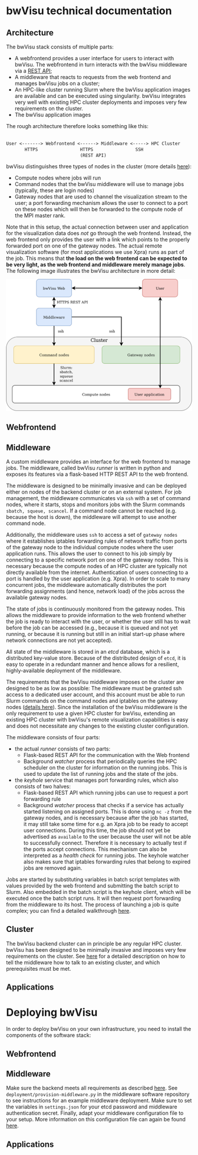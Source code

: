 # bwVisu technical documentation

## Architecture

The bwVisu stack consists of multiple parts:
* A webfrontend provides a user interface for users to interact with bwVisu. The webfrontend in turn interacts with the bwVisu middleware via a [REST API](middleware-api.md);
* A middleware that reacts to requests from the web frontend and manages bwVisu jobs on a cluster;
* An HPC-like cluster running Slurm where the bwVisu application images are available and can be executed using singularity. bwVisu integrates very well with existing HPC cluster deployments and imposes very few requirements on the cluster.
* The bwVisu application images

The rough architecture therefore looks something like this:
```

User <-------> Webfrontend <------> Middleware <-----> HPC Cluster
       HTTPS                HTTPS                SSH
                            (REST API)
```


bwVisu distinguishes three types of nodes in the cluster (more details [here](backend.md)):
* Compute nodes where jobs will run
* Command nodes that the bwVisu middleware will use to manage jobs (typically, these are login nodes)
* Gateway nodes that are used to channel the visualization stream to the user; a port forwarding mechanism allows the user to connect to a port on these nodes which will then be forwarded to the compute node of the MPI master rank.

Note that in this setup, the actual connection between user and application for the visualization data does *not* go through the web frontend. Instead, the web frontend only provides the user with a link which points to the properly forwarded port on one of the gateway nodes. The actual remote visualization software (for most applications we use Xpra) runs as part of the job.
This means that **the load on the web frontend can be expected to be very light, as the web frontend and middleware merely manage jobs**.
The following image illustrates the bwVisu architecture in more detail:

![bwVisu architecture](../img/architecture.png)


## Webfrontend

## Middleware
A custom middleware provides an interface for the web frontend to manage jobs. The middleware, called bwVisu *runner* is written in python and exposes its features via a flask-based HTTP REST API to the web frontend. 

The middleware is designed to be minimally invasive and can be deployed either on nodes of the backend cluster or on an external system. For job management, the middleware communicates via `ssh` with a set of command nodes, where it starts, stops and monitors jobs with the Slurm commands `sbatch, squeue, scancel`. If a command node cannot be reached (e.g. because the host is down), the middleware will attempt to use another command node.

Additionally, the middleware uses `ssh` to access a set of `gateway nodes` where it establishes iptables forwarding rules of network traffic from ports of the gateway node to the individual compute nodes where the user application runs. This allows the user to connect to his job simply by connecting to a specific network port on one of the gateway nodes. This is necessary because the compute nodes of an HPC cluster are typically not directly available from the internet.
Authentication of users connecting to a port is handled by the user application (e.g. Xpra). 
In order to scale to many concurrent jobs, the middleware automatically distributes the port forwarding assignments (and hence, network load) of the jobs across the available gateway nodes.

The state of jobs is continuously monitored from the gateway nodes. This allows the middleware to provide information to the web frontend whether the job is ready to interact with the user, or whether the user still has to wait before the job can be accessed (e.g., because it is queued and not yet running, or because it is running but still in an initial start-up phase where network connections are not yet accepted).

All state of the middleware is stored in an *etcd* database, which is a distributed key-value store. Because of the distributed design of `etcd`, it is easy to operate in a redundant manner and hence allows for a resilient, highly-available deployment of the middleware.

The requirements that the bwVisu middleware imposes on the cluster are designed to be as low as possible: The middleware must be granted ssh access to a dedicated user account, and this account must be able to run Slurm commands on the command nodes and iptables on the gateway nodes ([details here](backend.md)).
Since the installation of the bwVisu middleware is the only requirement to use a given HPC cluster for bwVisu, extending an existing HPC cluster with bwVisu's remote visualization capabilities is easy and does not necessitate any changes to the existing cluster configuration.

The middleware consists of four parts:
* the actual *runner* consists of two parts:
   * Flask-based REST API for the communication with the Web frontend
   * Background *watcher* process that periodically queries the HPC scheduler on the cluster for information on the running jobs. This is used to update the list of running jobs and the state of the jobs.
* the *keyhole* service that manages port forwarding rules, which also consists of two halves:
   * Flask-based REST API which running jobs can use to request a port forwarding rule
   * Background *watcher* process that checks if a service has actually started listening on assigned ports. This is done using `nc -z` from the gateway nodes, and is necessary because after the job has started, it may still take some time for e.g. an Xpra job to be ready to accept user connections. During this time, the job should not yet be advertised as `available` to the user because the user will not be able to successfully connect. Therefore it is necessary to actually test if the ports accept connections. This mechanism can also be interpreted as a *health check* for running jobs. The keyhole watcher also makes sure that iptables forwarding rules that belong to expired jobs are removed again.
   
Jobs are started by substituting variables in batch script templates with values provided by the web frontend and submitting the batch script to Slurm. Also embedded in the batch script is the keyhole client, which will be executed once the batch script runs. It will then request port forwarding from the middleware to its host. The process of launching a job is quite complex; you can find a detailed walkthrough [here](starting-job.md).



## Cluster
The bwVisu backend cluster can in principle be any regular HPC cluster. bwVisu has been designed to be minimally invasive and imposes very few requirements on the cluster. See [here](backend.md) for a detailed description on how to tell the middleware how to talk to an existing cluster, and which prerequisites must be met.

## Applications

# Deploying bwVisu

In order to deploy bwVisu on your own infrastructure, you need to install the components of the software stack:

## Webfrontend
## Middleware

Make sure the backend meets all requirements as described [here](backend.md).
See `deployment/provision-middleware.py` in the middleware software repository to see instructions for an example middleware deployment. Make sure to set the variables in `settings.json` for your etcd password and middleware authentication secret.
Finally, adapt your middleware configuration file to your setup. More information on this configuration file can again be found [here](backend.md).

## Applications
